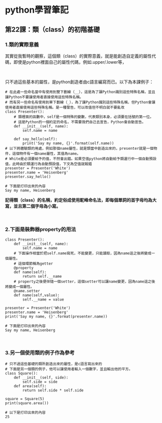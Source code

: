 # python學習筆記

## 第22課：類（class）的初階基礎

### 1.類的實際意義

其實從我暫時的觀察，這個類（class）的實際意義，就是能創造自定義的屬性代碼，即使是python裡面自己的屬性代碼，例如.upper/.lower等，

<br>

只不過這些基本的屬性，是python創造者由c語言編寫而已。以下為本課例子：

```
# 在此處一些命名當中有使用到雙下劃線（__），這是為了讓Python識別這些特殊名稱，並且讓Python不要讓使用者直接使用這些特殊名稱。
# 而有另一些命名有使用到單下劃線（_），為了讓Python識別這些特殊名稱，但Python會讓使用者直接使用這些特殊名稱。是一種警告，可以改值但不明白就不要亂改
class Presenter():
    # 類裡面的函數中，self是一個特殊的變數，代表類別本身，必須要在括號的第一位。
    # 這是Python的一個約定的命名，不需要我們自己去宣告，Python會自動宣告。
    def __init__(self, name):
        self.name = name

    def say_hello(self):
        print('Say my name, {}'.format(self.name))
# 以下將體驗類的用處，例如那個name屬性，就是類當中創造出來的，presenter就是一個物件，這個物件有一個name屬性，其值為name。
# White是必須要給予的值，不然會出錯。如果空值python將自動給予類運行中一個自動預設值，此時由於類運行為自動預設值，下文為空值就報錯
presenter = Presenter('White')
presenter.name = 'Heisenberg'
presenter.say_hello()

# 下面是打印出來的內容
Say my name, Heisenberg
```

**記得類（class）的名稱，約定俗成使用駝峰命名法，即每個單詞的首字母均為大寫，並且第二個字母為小寫。**

&nbsp;

### 2.下面是裝飾器property的用法

```
class Presenter():
    def __init__(self, name):
        self.name = name
    # 下面操作相當於把self.name寫死，不能變更，只能讀取，因為name這之後將變成一個屬性。
    # 這個環節稱為getter
    @property   
    def name(self):
        return self.__name
    # property之後便伴隨一個setter，這個setter可以讓name變更，因為name這之後將變成一個屬性。
    @name.setter
    def name(self,value):
        self.__name = value

presenter = Presenter('White')
presenter.name = 'Heisenberg'
print('Say my name, {}'.format(presenter.name))

# 下面是打印出來的內容
Say my name, Heisenberg
```

&nbsp;

### 3.另一個使用類的例子作為參考

```
# 只不過這些基礎的類所創造出來的屬性，是c語言寫出來的
# 下面是另一個類的例子，他可以讓使用者輸入一個數字，並且輸出他的平方。
class Square():
    def __init__(self, side):
        self.side = side
    def area(self):
        return self.side * self.side
    
square = Square(5)
print(square.area())

# 以下是打印出來的內容
25
```